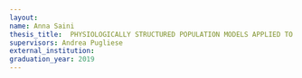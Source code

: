 ```yaml
---
layout:
name: Anna Saini
thesis_title:  PHYSIOLOGICALLY STRUCTURED POPULATION MODELS APPLIED TO TRAPPING DATA OF DROSOPHILA SUZUKII
supervisors: Andrea Pugliese
external_institution:
graduation_year: 2019
---
```

